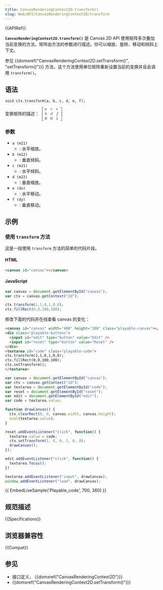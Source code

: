 ```yaml
---
title: CanvasRenderingContext2D.transform()
slug: Web/API/CanvasRenderingContext2D/transform
---
```


{{APIRef}}

**`CanvasRenderingContext2D.transform()`** 是 Canvas 2D API 使用矩阵多次叠加当前变换的方法，矩阵由方法的参数进行描述。你可以缩放、旋转、移动和倾斜上下文。

参见 {{domxref("CanvasRenderingContext2D.setTransform()", "setTransform()")}} 方法，这个方法使用单位矩阵重新设置当前的变换并且会调用 `transform()`。

## 语法

```
void ctx.transform(a, b, c, d, e, f);
```

变换矩阵的描述： <math><semantics><mrow><mo>[</mo><mtable columnalign="center center center" rowspacing="0.5ex"><mtr><mtd><mi>a</mi></mtd><mtd><mi>c</mi></mtd><mtd><mi>e</mi></mtd></mtr><mtr><mtd><mi>b</mi></mtd><mtd><mi>d</mi></mtd><mtd><mi>f</mi></mtd></mtr><mtr><mtd><mn>0</mn></mtd><mtd><mn>0</mn></mtd><mtd><mn>1</mn></mtd></mtr></mtable><mo>]</mo></mrow><annotation encoding="TeX">\left[ \begin{array}{ccc} a &#x26; c &#x26; e \\ b &#x26; d &#x26; f \\ 0 &#x26; 0 &#x26; 1 \end{array} \right]</annotation></semantics></math>

### 参数

- `a (m11)`
  - : 水平缩放。
- `b (m12)`
  - : 垂直倾斜。
- `c (m21)`
  - : 水平倾斜。
- `d (m22)`
  - : 垂直缩放。
- `e (dx)`
  - : 水平移动。
- `f (dy)`
  - : 垂直移动。

## 示例

### 使用 `transform` 方法

这是一段使用 `transform` 方法的简单的代码片段。

#### HTML

```html
<canvas id="canvas"></canvas>
```

#### JavaScript

```js
var canvas = document.getElementById("canvas");
var ctx = canvas.getContext("2d");

ctx.transform(1,1,0,1,0,0);
ctx.fillRect(0,0,100,100);
```

修改下面的代码并在线查看 canvas 的变化：

```html hidden
<canvas id="canvas" width="400" height="200" class="playable-canvas"></canvas>
<div class="playable-buttons">
  <input id="edit" type="button" value="Edit" />
  <input id="reset" type="button" value="Reset" />
</div>
<textarea id="code" class="playable-code">
ctx.transform(1,1,0,1,0,0);
ctx.fillRect(0,0,100,100);
ctx.setTransform();
</textarea>
```

```js hidden
var canvas = document.getElementById("canvas");
var ctx = canvas.getContext("2d");
var textarea = document.getElementById("code");
var reset = document.getElementById("reset");
var edit = document.getElementById("edit");
var code = textarea.value;

function drawCanvas() {
  ctx.clearRect(0, 0, canvas.width, canvas.height);
  eval(textarea.value);
}

reset.addEventListener("click", function() {
  textarea.value = code;
  ctx.setTransform(1, 0, 0, 1, 0, 0);
  drawCanvas();
});

edit.addEventListener("click", function() {
  textarea.focus();
})

textarea.addEventListener("input", drawCanvas);
window.addEventListener("load", drawCanvas);
```

{{ EmbedLiveSample('Playable_code', 700, 360) }}

## 规范描述

{{Specifications}}

## 浏览器兼容性

{{Compat}}

## 参见

- 接口定义， {{domxref("CanvasRenderingContext2D")}}
- {{domxref("CanvasRenderingContext2D.setTransform()")}}
